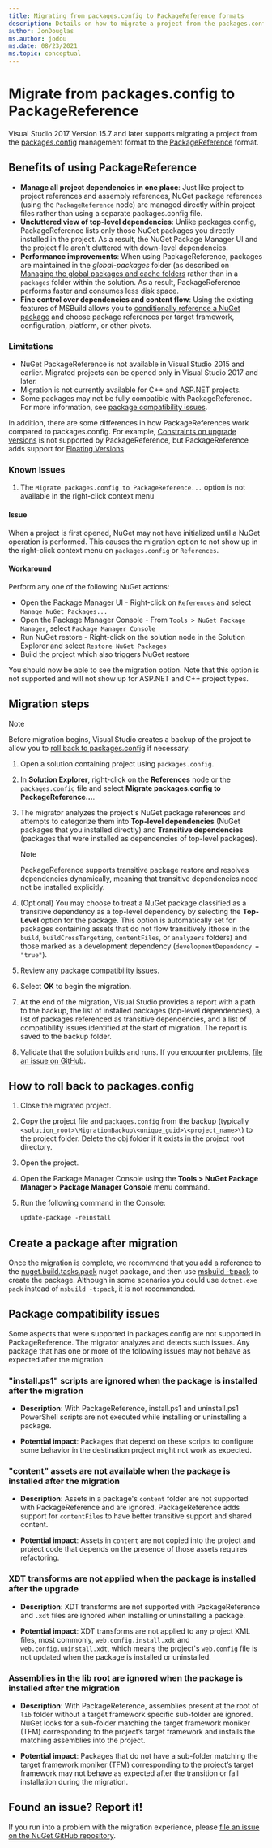 ```yaml
---
title: Migrating from packages.config to PackageReference formats
description: Details on how to migrate a project from the packages.config management format to PackageReference as supported by NuGet 4.0+ and VS2017 and .NET Core 2.0
author: JonDouglas
ms.author: jodou
ms.date: 08/23/2021
ms.topic: conceptual
---
```


# Migrate from packages.config to PackageReference

Visual Studio 2017 Version 15.7 and later supports migrating a project from the [packages.config](../reference/packages-config.md) management format to the [PackageReference](../consume-packages/Package-References-in-Project-Files.md) format.

## Benefits of using PackageReference

* **Manage all project dependencies in one place**: Just like project to project references and assembly references, NuGet package references (using the `PackageReference` node) are managed directly within project files rather than using a separate packages.config file.
* **Uncluttered view of top-level dependencies**: Unlike packages.config, PackageReference lists only those NuGet packages you directly installed in the project. As a result, the NuGet Package Manager UI and the project file aren't cluttered with down-level dependencies.
* **Performance improvements**: When using PackageReference, packages are maintained in the *global-packages* folder (as described on [Managing the global packages and cache folders](../consume-packages/managing-the-global-packages-and-cache-folders.md) rather than in a `packages` folder within the solution. As a result, PackageReference performs faster and consumes less disk space.
* **Fine control over dependencies and content flow**: Using the existing features of MSBuild allows you to [conditionally reference a NuGet package](../consume-packages/Package-References-in-Project-Files.md#adding-a-packagereference-condition) and choose package references per target framework, configuration, platform, or other pivots.


### Limitations

* NuGet PackageReference is not available in Visual Studio 2015 and earlier. Migrated projects can be opened only in Visual Studio 2017 and later.
* Migration is not currently available for C++ and ASP.NET projects.
* Some packages may not be fully compatible with PackageReference. For more information, see [package compatibility issues](#package-compatibility-issues).

In addition, there are some differences in how PackageReferences work compared to packages.config. For example, [Constraints on upgrade versions](../consume-packages/reinstalling-and-updating-packages.md#constraints-on-upgrade-versions) is not supported by PackageReference, but PackageReference adds support for [Floating Versions](../consume-packages/package-references-in-project-files.md#floating-versions).

### Known Issues

1. The `Migrate packages.config to PackageReference...` option is not available in the right-click context menu 

#### Issue 
 
When a project is first opened, NuGet may not have initialized until a NuGet operation is performed. This causes the migration option to not show up in the right-click context menu on `packages.config` or `References`. 

#### Workaround 

Perform any one of the following NuGet actions: 
* Open the Package Manager UI - Right-click on `References` and select `Manage NuGet Packages...` 
* Open the Package Manager Console - From `Tools > NuGet Package Manager`, select `Package Manager Console` 
* Run NuGet restore - Right-click on the solution node in the Solution Explorer and select `Restore NuGet Packages` 
* Build the project which also triggers NuGet restore 

You should now be able to see the migration option. Note that this option is not supported and will not show up for ASP.NET and C++ project types. 

## Migration steps

> [!Note]
> Before migration begins, Visual Studio creates a backup of the project to allow you to [roll back to packages.config](#how-to-roll-back-to-packagesconfig) if necessary.

1. Open a solution containing project using `packages.config`.

1. In **Solution Explorer**, right-click on the **References** node or the `packages.config` file and select **Migrate packages.config to PackageReference...**.

1. The migrator analyzes the project's NuGet package references and attempts to categorize them into **Top-level dependencies** (NuGet packages that you installed directly) and **Transitive dependencies** (packages that were installed as dependencies of top-level packages).

   > [!Note]
   > PackageReference supports transitive package restore and resolves dependencies dynamically, meaning that transitive dependencies need not be installed explicitly.

1. (Optional) You may choose to treat a NuGet package classified as a transitive dependency as a top-level dependency by selecting the **Top-Level** option for the package. This option is automatically set for packages containing assets that do not flow transitively (those in the `build`, `buildCrossTargeting`, `contentFiles`, or `analyzers` folders) and those marked as a development dependency (`developmentDependency = "true"`).

1. Review any [package compatibility issues](#package-compatibility-issues).

1. Select **OK** to begin the migration.

1. At the end of the migration, Visual Studio provides a report with a path to the backup, the list of installed packages (top-level dependencies), a list of packages referenced as transitive dependencies, and a list of compatibility issues identified at the start of migration. The report is saved to the backup folder.

1. Validate that the solution builds and runs. If you encounter problems, [file an issue on GitHub](https://github.com/NuGet/Home/issues/).

## How to roll back to packages.config

1. Close the migrated project.

1. Copy the project file and `packages.config` from the backup (typically `<solution_root>\MigrationBackup\<unique_guid>\<project_name>\`) to the project folder. Delete the obj folder if it exists in the project root directory.

1. Open the project.

1. Open the Package Manager Console using the **Tools > NuGet Package Manager > Package Manager Console** menu command.

1. Run the following command in the Console:

   ```ps
   update-package -reinstall
   ```

## Create a package after migration

Once the migration is complete, we recommend that you add a reference to the [nuget.build.tasks.pack](https://www.nuget.org/packages/nuget.build.tasks.pack) nuget package, and then use [msbuild -t:pack](../reference/msbuild-targets.md#pack-target) to create the package. Although in some scenarios you could use `dotnet.exe pack` instead of `msbuild -t:pack`, it is not recommended.

## Package compatibility issues

Some aspects that were supported in packages.config are not supported in PackageReference. The migrator analyzes and detects such issues. Any package that has one or more of the following issues may not behave as expected after the migration.

### "install.ps1" scripts are ignored when the package is installed after the migration

* **Description**: With PackageReference, install.ps1 and uninstall.ps1 PowerShell scripts are not executed while installing or uninstalling a package.

* **Potential impact**: Packages that depend on these scripts to configure some behavior in the destination project might not work as expected.

### "content" assets are not available when the package is installed after the migration

* **Description**: Assets in a package's `content` folder are not supported with PackageReference and are ignored. PackageReference adds support for `contentFiles` to have better transitive support and shared content.

* **Potential impact**: Assets in `content` are not copied into the project and project code that depends on the presence of those assets requires refactoring.

### XDT transforms are not applied when the package is installed after the upgrade

* **Description**: XDT transforms are not supported with PackageReference and `.xdt` files are ignored when installing or uninstalling a package.

* **Potential impact**: XDT transforms are not applied to any project XML files, most commonly, `web.config.install.xdt` and `web.config.uninstall.xdt`, which means the project's `web.config` file is not updated when the package is installed or uninstalled.

### Assemblies in the lib root are ignored when the package is installed after the migration

* **Description**: With PackageReference, assemblies present at the root of `lib` folder without a target framework specific sub-folder are ignored. NuGet looks for a sub-folder matching the target framework moniker (TFM) corresponding to the project’s target framework and installs the matching assemblies into the project.

* **Potential impact**: Packages that do not have a sub-folder matching the target framework moniker (TFM) corresponding to the project’s target framework may not behave as expected after the transition or fail installation during the migration.

## Found an issue? Report it!

If you run into a problem with the migration experience, please [file an issue on the NuGet GitHub repository](https://github.com/NuGet/Home/issues/).
